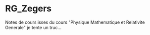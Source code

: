 # RG_Zegers
Notes de cours isses du cours "Physique Mathematique et Relativite Generale"
 je tente un truc... 